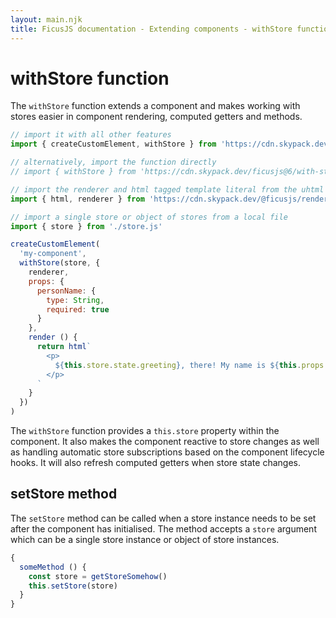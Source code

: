 ```yaml
---
layout: main.njk
title: FicusJS documentation - Extending components - withStore function
---
```

# withStore function

The `withStore` function extends a component and makes working with stores easier in component rendering, computed getters and methods.

```js
// import it with all other features
import { createCustomElement, withStore } from 'https://cdn.skypack.dev/ficusjs@6'

// alternatively, import the function directly
// import { withStore } from 'https://cdn.skypack.dev/ficusjs@6/with-store'

// import the renderer and html tagged template literal from the uhtml renderer
import { html, renderer } from 'https://cdn.skypack.dev/@ficusjs/renderers@5/uhtml'

// import a single store or object of stores from a local file
import { store } from './store.js'

createCustomElement(
  'my-component',
  withStore(store, {
    renderer,
    props: {
      personName: {
        type: String,
        required: true
      }
    },
    render () {
      return html`
        <p>
          ${this.store.state.greeting}, there! My name is ${this.props.personName}
        </p>
      `
    }
  })
)
```

The `withStore` function provides a `this.store` property within the component.
It also makes the component reactive to store changes as well as handling automatic store subscriptions based on the component lifecycle hooks.
It will also refresh computed getters when store state changes.

## setStore method

The `setStore` method can be called when a store instance needs to be set after the component has initialised.
The method accepts a `store` argument which can be a single store instance or object of store instances.

```js
{
  someMethod () {
    const store = getStoreSomehow()
    this.setStore(store)
  }
}
```
